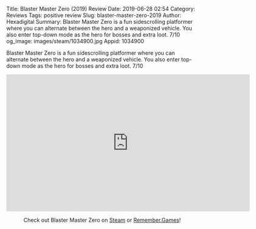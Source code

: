 Title: Blaster Master Zero (2019) Review
Date: 2019-06-28 02:54
Category: Reviews
Tags: positive review
Slug: blaster-master-zero-2019
Author: Hexadigital
Summary: Blaster Master Zero is a fun sidescrolling platformer where you can alternate between the hero and a weaponized vehicle. You also enter top-down mode as the hero for bosses and extra loot. 7/10
og_image: images/steam/1034900.jpg
Appid: 1034900

Blaster Master Zero is a fun sidescrolling platformer where you can alternate between the hero and a weaponized vehicle. You also enter top-down mode as the hero for bosses and extra loot. 7/10

<center><iframe src="https://www.youtube.com/embed/Ui9Un4ngy2Y?feature=oembed" allow="accelerometer; autoplay; encrypted-media; gyroscope; picture-in-picture" width="640" height="360" frameborder="0"></iframe>

Check out Blaster Master Zero on [Steam](https://store.steampowered.com/app/1034900/?curator_clanid=34633900) or [Remember.Games](https://remember.games/game/6013/)!</center>
